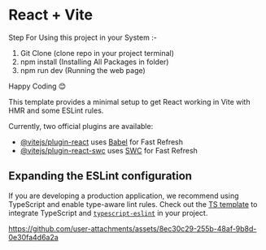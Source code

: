 # React + Vite

Step For Using this project in your System :- 

1) Git Clone (clone repo in your project terminal)
2) npm install (Installing All Packages in folder)
3) npm run dev (Running the web page)

Happy Coding 😊

This template provides a minimal setup to get React working in Vite with HMR and some ESLint rules.

Currently, two official plugins are available:

- [@vitejs/plugin-react](https://github.com/vitejs/vite-plugin-react/blob/main/packages/plugin-react/README.md) uses [Babel](https://babeljs.io/) for Fast Refresh
- [@vitejs/plugin-react-swc](https://github.com/vitejs/vite-plugin-react-swc) uses [SWC](https://swc.rs/) for Fast Refresh

## Expanding the ESLint configuration

If you are developing a production application, we recommend using TypeScript and enable type-aware lint rules. Check out the [TS template](https://github.com/vitejs/vite/tree/main/packages/create-vite/template-react-ts) to integrate TypeScript and [`typescript-eslint`](https://typescript-eslint.io) in your project.


https://github.com/user-attachments/assets/8ec30c29-255b-48af-9b8d-0e30fa4d6a2a


